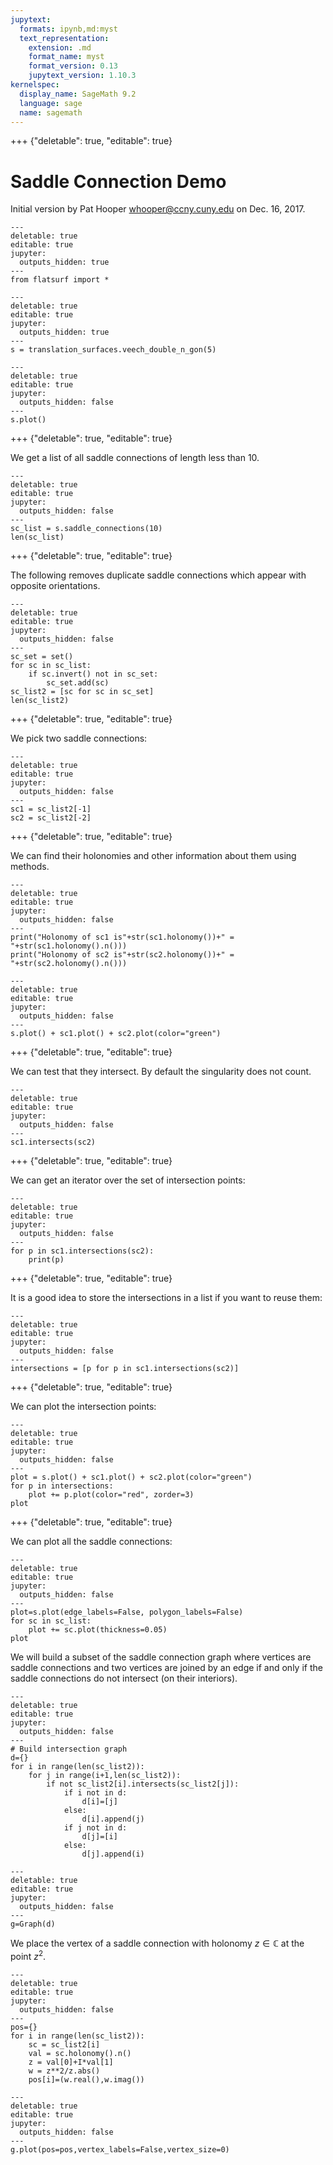 ```yaml
---
jupytext:
  formats: ipynb,md:myst
  text_representation:
    extension: .md
    format_name: myst
    format_version: 0.13
    jupytext_version: 1.10.3
kernelspec:
  display_name: SageMath 9.2
  language: sage
  name: sagemath
---
```


+++ {"deletable": true, "editable": true}

# Saddle Connection Demo

Initial version by Pat Hooper <whooper@ccny.cuny.edu> on Dec. 16, 2017.

```{code-cell} ipython3
---
deletable: true
editable: true
jupyter:
  outputs_hidden: true
---
from flatsurf import *
```

```{code-cell} ipython3
---
deletable: true
editable: true
jupyter:
  outputs_hidden: true
---
s = translation_surfaces.veech_double_n_gon(5)
```

```{code-cell} ipython3
---
deletable: true
editable: true
jupyter:
  outputs_hidden: false
---
s.plot()
```

+++ {"deletable": true, "editable": true}

We get a list of all saddle connections of length less than 10.

```{code-cell} ipython3
---
deletable: true
editable: true
jupyter:
  outputs_hidden: false
---
sc_list = s.saddle_connections(10)
len(sc_list)
```

+++ {"deletable": true, "editable": true}

The following removes duplicate saddle connections which appear with opposite orientations.

```{code-cell} ipython3
---
deletable: true
editable: true
jupyter:
  outputs_hidden: false
---
sc_set = set()
for sc in sc_list:
    if sc.invert() not in sc_set:
        sc_set.add(sc)
sc_list2 = [sc for sc in sc_set]
len(sc_list2)
```

+++ {"deletable": true, "editable": true}

We pick two saddle connections:

```{code-cell} ipython3
---
deletable: true
editable: true
jupyter:
  outputs_hidden: false
---
sc1 = sc_list2[-1]
sc2 = sc_list2[-2]
```

+++ {"deletable": true, "editable": true}

We can find their holonomies and other information about them using methods.

```{code-cell} ipython3
---
deletable: true
editable: true
jupyter:
  outputs_hidden: false
---
print("Holonomy of sc1 is"+str(sc1.holonomy())+" = "+str(sc1.holonomy().n()))
print("Holonomy of sc2 is"+str(sc2.holonomy())+" = "+str(sc2.holonomy().n()))
```

```{code-cell} ipython3
---
deletable: true
editable: true
jupyter:
  outputs_hidden: false
---
s.plot() + sc1.plot() + sc2.plot(color="green")
```

+++ {"deletable": true, "editable": true}

We can test that they intersect. By default the singularity does not count.

```{code-cell} ipython3
---
deletable: true
editable: true
jupyter:
  outputs_hidden: false
---
sc1.intersects(sc2)
```

+++ {"deletable": true, "editable": true}

We can get an iterator over the set of intersection points:

```{code-cell} ipython3
---
deletable: true
editable: true
jupyter:
  outputs_hidden: false
---
for p in sc1.intersections(sc2):
    print(p)
```

+++ {"deletable": true, "editable": true}

It is a good idea to store the intersections in a list if you want to reuse them:

```{code-cell} ipython3
---
deletable: true
editable: true
jupyter:
  outputs_hidden: false
---
intersections = [p for p in sc1.intersections(sc2)]
```

+++ {"deletable": true, "editable": true}

We can plot the intersection points:

```{code-cell} ipython3
---
deletable: true
editable: true
jupyter:
  outputs_hidden: false
---
plot = s.plot() + sc1.plot() + sc2.plot(color="green")
for p in intersections:
    plot += p.plot(color="red", zorder=3)
plot
```

+++ {"deletable": true, "editable": true}

We can plot all the saddle connections:

```{code-cell} ipython3
---
deletable: true
editable: true
jupyter:
  outputs_hidden: false
---
plot=s.plot(edge_labels=False, polygon_labels=False)
for sc in sc_list:
    plot += sc.plot(thickness=0.05)
plot
```

We will build a subset of the saddle connection graph where vertices are saddle connections and two vertices are joined by an edge if and only if the saddle connections do not intersect (on their interiors).

```{code-cell} ipython3
---
deletable: true
editable: true
jupyter:
  outputs_hidden: false
---
# Build intersection graph
d={}
for i in range(len(sc_list2)):
    for j in range(i+1,len(sc_list2)):
        if not sc_list2[i].intersects(sc_list2[j]):
            if i not in d:
                d[i]=[j]
            else:
                d[i].append(j)
            if j not in d:
                d[j]=[i]
            else:
                d[j].append(i)
```

```{code-cell} ipython3
---
deletable: true
editable: true
jupyter:
  outputs_hidden: false
---
g=Graph(d)
```

We place the vertex of a saddle connection with holonomy $z \in {\mathbb C}$ at the point $z^2$.

```{code-cell} ipython3
---
deletable: true
editable: true
jupyter:
  outputs_hidden: false
---
pos={}
for i in range(len(sc_list2)):
    sc = sc_list2[i]
    val = sc.holonomy().n()
    z = val[0]+I*val[1]
    w = z**2/z.abs()
    pos[i]=(w.real(),w.imag())
```

```{code-cell} ipython3
---
deletable: true
editable: true
jupyter:
  outputs_hidden: false
---
g.plot(pos=pos,vertex_labels=False,vertex_size=0)
```
